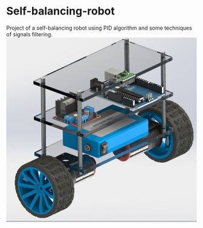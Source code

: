 # Self-balancing-robot
Project of a self-balancing robot using PID algorithm and some techniques of signals filtering.
![Image](https://github.com/arielima97/Self-balancing-robot/blob/master/Model%20-%20SOLIDWorks/Renderings/Robot%20view%202.JPG?raw=true)
